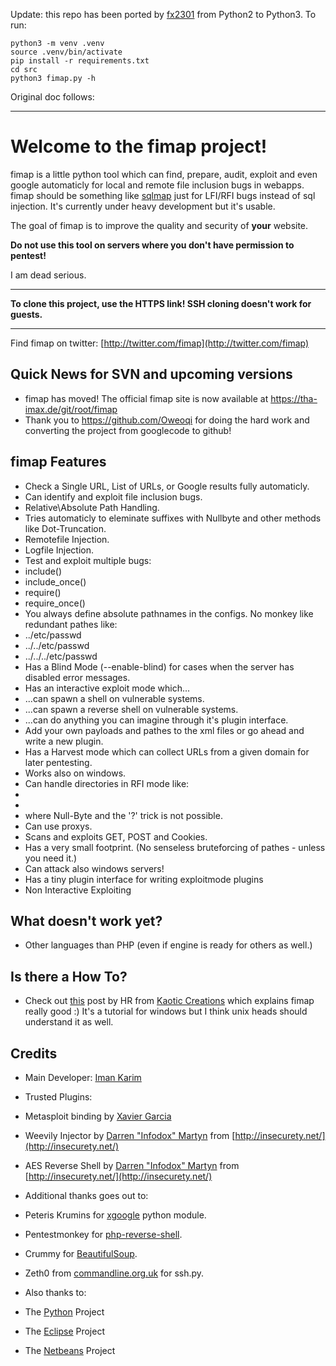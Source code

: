 Update: this repo has been ported by [fx2301](https://github.com/fx2301) from Python2 to Python3. To run:

```
python3 -m venv .venv
source .venv/bin/activate
pip install -r requirements.txt
cd src
python3 fimap.py -h
```

Original doc follows:

---

Welcome to the fimap project!
=============================

fimap is a little python tool which can find, prepare, audit, exploit and even google automaticly for local and remote file inclusion bugs in webapps. fimap should be something like [sqlmap](http://sqlmap.sourceforge.net) just for LFI/RFI bugs instead of sql injection. It's currently under heavy development but it's usable.


The goal of fimap is to improve the quality and security of **your** website.

**Do not use this tool on servers where you don't have permission to pentest!**

I am dead serious.

* * *

**To clone this project, use the HTTPS link! SSH cloning doesn't work for guests.**

* * * 

Find fimap on twitter: [http://twitter.com/fimap](http://twitter.com/fimap)

## Quick News for SVN and upcoming versions

*   fimap has moved! The official fimap site is now available at https://tha-imax.de/git/root/fimap
*   Thank you to https://github.com/Oweoqi for doing the hard work and converting the project from googlecode to github!

## fimap Features

*   Check a Single URL, List of URLs, or Google results fully automaticly.
*   Can identify and exploit file inclusion bugs.
  *   Relative\Absolute Path Handling.
  *   Tries automaticly to eleminate suffixes with Nullbyte and other methods like Dot-Truncation.
  *   Remotefile Injection.
  *   Logfile Injection.
*   Test and exploit multiple bugs:
  *   include()
  *   include_once()
  *   require()
  *   require_once()
*   You always define absolute pathnames in the configs. No monkey like redundant pathes like:
  *   ../etc/passwd
  *   ../../etc/passwd
  *   ../../../etc/passwd
*   Has a Blind Mode (--enable-blind) for cases when the server has disabled error messages.
*   Has an interactive exploit mode which...
  *   ...can spawn a shell on vulnerable systems.
  *   ...can spawn a reverse shell on vulnerable systems.
  *   ...can do anything you can imagine through it's plugin interface.
*   Add your own payloads and pathes to the xml files or go ahead and write a new plugin.
*   Has a Harvest mode which can collect URLs from a given domain for later pentesting.
*   Works also on windows.
*   Can handle directories in RFI mode like:
  *   <tt><? include ($_GET["inc"] . "/content/index.html"); ?></tt>
  *   <tt><? include ($_GET["inc"] . "_lang/index.html"); ?></tt>
  *   where Null-Byte and the '?' trick is not possible.
*   Can use proxys.
*   Scans and exploits GET, POST and Cookies.
*   Has a very small footprint. (No senseless bruteforcing of pathes - unless you need it.)
*   Can attack also windows servers! 
*   Has a tiny plugin interface for writing exploitmode plugins 
*   Non Interactive Exploiting

## What doesn't work yet?
*   Other languages than PHP (even if engine is ready for others as well.)

## Is there a How To?

*   Check out [this](http://kaoticcreations.blogspot.com/2011/08/automated-lfirfi-scanning-exploiting.html) post by HR from [Kaotic Creations](http://kaoticcreations.blogspot.com) which explains fimap really good :) It's a tutorial for windows but I think unix heads should understand it as well.

## Credits

*   Main Developer: [Iman Karim](mailto:fimap.dev@gmail.com)

*   Trusted Plugins:

*   Metasploit binding by [Xavier Garcia](mailto:xavi.garcia(atom)gmail(dot)com)
*   Weevily Injector by [Darren "Infodox" Martyn](mailto:infodox(atom)insecurety(dot)net) from [http://insecurety.net/](http://insecurety.net/)
*   AES Reverse Shell by [Darren "Infodox" Martyn](mailto:infodox(atom)insecurety(dot)net) from [http://insecurety.net/](http://insecurety.net/)

*   Additional thanks goes out to:

*   Peteris Krumins for [xgoogle](http://www.catonmat.net/blog/python-library-for-google-search/) python module.
*   Pentestmonkey for [php-reverse-shell](http://pentestmonkey.net/tools/php-reverse-shell/).
*   Crummy for [BeautifulSoup](http://www.crummy.com/software/BeautifulSoup/).
*   Zeth0 from [commandline.org.uk](http://commandline.org.uk/) for ssh.py.

*   Also thanks to:

*   The [Python](http://python.org) Project
*   The [Eclipse](http://eclipse.org) Project
*   The [Netbeans](http://netbeans.org) Project
